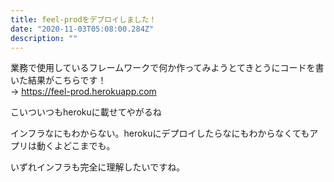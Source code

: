 ```yaml
---
title: feel-prodをデプロイしました！
date: "2020-11-03T05:08:00.284Z"
description: ""
---
```


業務で使用しているフレームワークで何か作ってみようとてきとうにコードを書いた結果がこちらです！  
→ https://feel-prod.herokuapp.com

こいついつもherokuに載せてやがるね

インフラなにもわからない。herokuにデプロイしたらなにもわからなくてもアプリは動くよどこまでも。

いずれインフラも完全に理解したいですね。